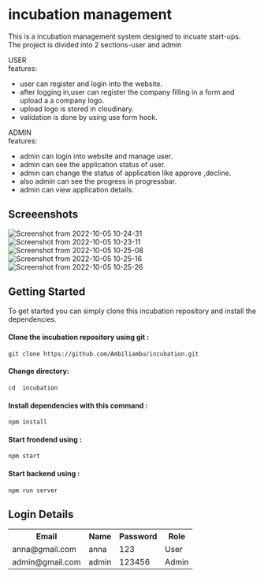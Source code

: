 # incubation management

This is a incubation management system designed  to incuate start-ups.<br/>
The project is divided into 2 sections-user and admin<br/>

USER<br/>
features:<br/>
* user can register and login into the website.<br/>
* after logging in,user can register the company filling in a form and upload a a company logo.<br/>
* upload logo is stored in cloudinary.<br/>
* validation is done by using use form hook.<br/>

ADMIN<br/>
features:<br/>
* admin can login into website and manage user.<br/>
* admin can see the application status of user.<br/>
* admin can change the status of application like approve ,decline.<br/>
* also admin can see the progress in progressbar.<br/>
* admin can view application details.<br/>


## Screeenshots
![Screenshot from 2022-10-05 10-24-31](https://user-images.githubusercontent.com/99420180/193984464-1372c3ef-e309-4367-8315-baf68bdd7e8f.png)
![Screenshot from 2022-10-05 10-23-11](https://user-images.githubusercontent.com/99420180/193984646-ac9ed2a4-6f45-4015-8ac9-4530198aa121.png)
![Screenshot from 2022-10-05 10-25-08](https://user-images.githubusercontent.com/99420180/193984682-5d650334-b0e9-4cbd-be58-8230f17ab81c.png)
![Screenshot from 2022-10-05 10-25-16](https://user-images.githubusercontent.com/99420180/193984706-7be2bea5-c4eb-4a03-a3cf-864ea4eeada2.png)
![Screenshot from 2022-10-05 10-25-26](https://user-images.githubusercontent.com/99420180/193984721-65085670-bc4a-4aa3-a271-f7bf55b03e56.png)

## Getting Started

To get started you can simply clone this incubation repository and  install the dependencies.
 
 #### Clone the incubation repository using git :<br/>
 
 `git clone https://github.com/Ambiliambu/incubation.git `</h6><br/>
 
 #### Change directory:
 
 `cd  incubation` <br/>

#### Install dependencies with this command :<br/>
 
 `npm install `<br/>
 
 #### Start frondend using :<br/>
 
 `npm start`
 
  #### Start backend using :<br/>
  
  `npm run server`
  
  
  ## Login Details

  
  <table>
  <tr>
    <th>Email</th>
    <th>Name</th>
    <th>Password</th>
    <th>Role</th>
    
  
  </tr>
  <tr>
  <td>anna@gmail.com</td>
  <td>anna</td>
  <td>123</td>
  <td>User</td>
  </tr>
   <tr>
  <td>admin@gmail.com</td>
  <td>admin</td>
  <td>123456</td>
  <td>Admin</td>
  </tr>
  

</table>

